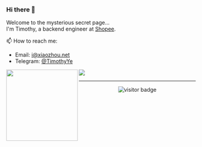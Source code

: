 ### Hi there 👋

Welcome to the mysterious secret page...  
I'm Timothy, a backend engineer at [Shopee](https://www.seagroup.com/products/shopee).

📫 How to reach me:
* Email: i@xiaozhou.net
* Telegram: [@TimothyYe](https://t.me/timothyye)

<div>
  <img height="190" align="left" src="https://github-readme-stats.vercel.app/api?username=timothyye&count_private=true&include_all_commits=true&theme=dracula" />
  <img src="https://github-readme-stats.vercel.app/api/top-langs/?username=timothyye&layout=compact&langs_count=8&theme=dracula" />
</div>

<hr>
<p  align="center">
<img src="https://visitor-badge.laobi.icu/badge?page_id=timothyye.timothyye" alt="visitor badge"/>  
</p>
